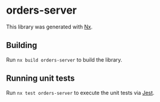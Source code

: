 # orders-server

This library was generated with [Nx](https://nx.dev).

## Building

Run `nx build orders-server` to build the library.

## Running unit tests

Run `nx test orders-server` to execute the unit tests via [Jest](https://jestjs.io).

